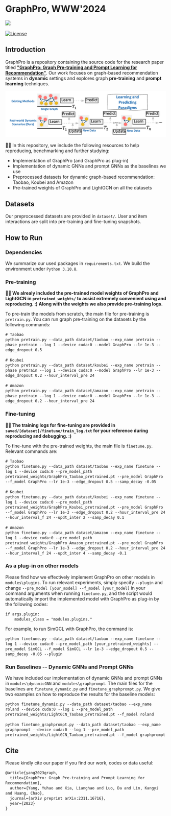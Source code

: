 # GraphPro, WWW'2024

<img src='GraphPro_cover.png' />

[![License](https://img.shields.io/badge/license-MIT-blue.svg)](LICENSE)

## Introduction

GraphPro is a repository containing the source code for the research paper titled [**"GraphPro: Graph Pre-training and Prompt Learning for Recommendation"**](https://arxiv.org/abs/2311.16716). Our work focuses on graph-based recommendation systems in **dynamic** settings and explores graph **pre-training** and **prompt learning** techniques.

![](resources/fig1.png)

🌟🌟 In this repository, we include the following resources to help reproducing, benchmarking and further studying:
- Implementation of GraphPro (and GraphPro as plug-in)
- Implementation of dynamic GNNs and prompt GNNs as the baselines we use
- Preprocessed datasets for dynamic graph-based recommendation: Taobao, Koubei and Amazon
- Pre-trained weights of GraphPro and LightGCN on all the datasets

## Datasets
Our preprocessed datasets are provided in `dataset/`. User and item interactions are split into pre-training and fine-tuning snapshots.

## How to Run
### Dependencies
We summarize our used packages in `requirements.txt`. We build the environment under `Python 3.10.8`.
### Pre-training
**🌟🌟 We alrealy included the pre-trained model weights of GraphPro and LightGCN in `pretrained_weights/` to assist extremely convenient using and reproducing. :) Along with the weights we also provide pre-training logs.**

To pre-train the models from scratch, the main file for pre-training is ```pretrain.py```. You can run graph pre-training on the datasets by the following commands:
```
# Taobao
python pretrain.py --data_path dataset/taobao --exp_name pretrain --phase pretrain --log 1 --device cuda:0 --model GraphPro --lr 1e-3 --edge_dropout 0.5 

# Koubei
python pretrain.py --data_path dataset/koubei --exp_name pretrain --phase pretrain --log 1 --device cuda:0 --model GraphPro --lr 1e-3 --edge_dropout 0.2 --hour_interval_pre 24 

# Amazon
python pretrain.py --data_path dataset/amazon --exp_name pretrain --phase pretrain --log 1 --device cuda:0 --model GraphPro --lr 1e-3 --edge_dropout 0.2 --hour_interval_pre 24 
```

### Fine-tuning
**🌟🌟 The training logs for fine-tuning are provided in `saved/[dataset]/finetune/train_log.txt` for your reference during reproducing and debugging. :)**

To fine-tune with the pre-trained weights, the main file is `finetune.py`. Relevant commands are:
```
# Taobao
python finetune.py --data_path dataset/taobao --exp_name finetune --log 1 --device cuda:0 --pre_model_path pretrained_weights/GraphPro_Taobao_pretrained.pt --pre_model GraphPro --f_model GraphPro --lr 1e-3 --edge_dropout 0.5 --samp_decay -0.05 

# Koubei
python finetune.py --data_path dataset/koubei --exp_name finetune --log 1 --device cuda:0 --pre_model_path pretrained_weights/GraphPro_Koubei_pretrained.pt --pre_model GraphPro --f_model GraphPro --lr 1e-3 --edge_dropout 0.2 --hour_interval_pre 24 --hour_interval_f 24 --updt_inter 2 --samp_decay 0.1

# Amazon
python finetune.py --data_path dataset/amazon --exp_name finetune --log 1 --device cuda:0 --pre_model_path pretrained_weights/GraphPro_Amazon_pretrained.pt --pre_model GraphPro --f_model GraphPro --lr 1e-3 --edge_dropout 0.2 --hour_interval_pre 24 --hour_interval_f 24 --updt_inter 4 --samp_decay -0.1 
```

### As a plug-in on other models
Please find how we effectively implement GraphPro on other models in `modules\plugins`. To run relevant experiments, simply specify `--plugin` and change `--pre_model [your_model] --f_model [your_model]` in your command arguments when running `finetune.py`, and the script would automatically import the implemented model with GraphPro as plug-in by the following codes:
```
if args.plugin:
    modules_class = "modules.plugins."
```

For example, to run SimGCL with GraphPro, the command is:
```
python finetune.py --data_path dataset/taobao --exp_name finetune --log 1 --device cuda:0 --pre_model_path [your_pretrained_weights] --pre_model SimGCL --f_model SimGCL --lr 1e-3 --edge_dropout 0.5 --samp_decay -0.05 --plugin
```

### Run Baselines -- Dynamic GNNs and Prompt GNNs
We have included our implementation of dynamic GNNs and prompt GNNs in `modules\dynamicGNN` and `modules\graphprompt`. The main files for the baselines are `finetune_dynamic.py` and `finetune_graphprompt.py`. We give two examples on how to reproduce the results for the baseline models:
```
python finetune_dynamic.py --data_path dataset/taobao --exp_name roland --device cuda:0 --log 1 --pre_model_path pretrained_weights/LightGCN_Taobao_pretrained.pt --f_model roland 

python finetune_graphprompt.py --data_path dataset/taobao --exp_name graphprompt --device cuda:0 --log 1 --pre_model_path pretrained_weights/LightGCN_Taobao_pretrained.pt --f_model graphprompt 
```

## Cite
Please kindly cite our paper if you find our work, codes or data useful:
```
@article{yang2023graph,
  title={GraphPro: Graph Pre-training and Prompt Learning for Recommendation},
  author={Yang, Yuhao and Xia, Lianghao and Luo, Da and Lin, Kangyi and Huang, Chao},
  journal={arXiv preprint arXiv:2311.16716},
  year={2023}
}
```
<!-- Add citation information for the research paper here. -->
